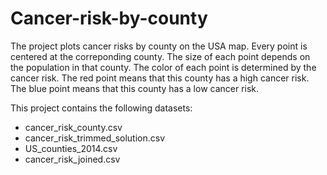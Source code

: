 # Cancer-risk-by-county
The project plots cancer risks by county on the USA map. Every point is centered at the correponding county. The size of each point depends on the population 
in that county. The color of each point is determined by the cancer risk. The red point means that this county has a high cancer risk. The blue 
point means that this county has a low cancer risk.

This project contains the following datasets:
- cancer_risk_county.csv
- cancer_risk_trimmed_solution.csv
- US_counties_2014.csv
- cancer_risk_joined.csv

